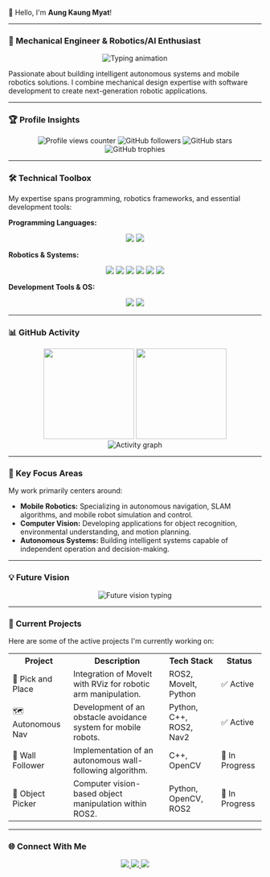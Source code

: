 👋 Hello, I'm **Aung Kaung Myat**!

---

### **🤖 Mechanical Engineer & Robotics/AI Enthusiast**
<div align="center">
  <img src="https://readme-typing-svg.herokuapp.com?font=Roboto&size=25&duration=4000&pause=1000&color=00F7FF&center=true&vCenter=true&width=500&lines=Building+the+future+of+robotics;From+concept+to+reality;Mechanical+meets+digital;Innovating+through+automation" alt="Typing animation" />
</div>

Passionate about building intelligent autonomous systems and mobile robotics solutions. I combine mechanical design expertise with software development to create next-generation robotic applications.

---

### **🏆 Profile Insights**
<div align="center">
  <img src="https://komarev.com/ghpvc/?username=AungKaung1928&color=00F7FF&style=for-the-badge&label=PROFILE+VIEWS" alt="Profile views counter" />
  <img src="https://img.shields.io/github/followers/AungKaung1928?label=Followers&style=social&color=00F7FF" alt="GitHub followers" />
  <img src="https://img.shields.io/github/stars/AungKaung1928?label=Stars&style=social&color=00F7FF" alt="GitHub stars" />
</div>
<div align="center">
  <img src="https://github-profile-trophy.vercel.app/?username=AungKaung1928&theme=nord&no-frame=true&row=1&column=6&margin-w=15&margin-h=15" alt="GitHub trophies" />
</div>

---

### **🛠️ Technical Toolbox**

My expertise spans programming, robotics frameworks, and essential development tools:

**Programming Languages:**
<div align="center">
  <img src="https://img.shields.io/badge/Python-FFD43B?style=for-the-badge&logo=python&logoColor=blue" />
  <img src="https://img.shields.io/badge/C%2B%2B-00599C?style=for-the-badge&logo=c%2B%2B&logoColor=white" />
</div>

**Robotics & Systems:**
<div align="center">
  <img src="https://img.shields.io/badge/ROS2-22314E?style=for-the-badge&logo=ROS&logoColor=white" />
  <img src="https://img.shields.io/badge/SLAM-FF6F00?style=for-the-badge&logo=robot&logoColor=white" />
  <img src="https://img.shields.io/badge/MoveIt-005A9C?style=for-the-badge" />
  <img src="https://img.shields.io/badge/OpenCV-27338e?style=for-the-badge&logo=OpenCV&logoColor=white" />
  <img src="https://img.shields.io/badge/RViz-00BFFF?style=for-the-badge" />
  <img src="https://img.shields.io/badge/Gazebo-3DDC84?style=for-the-badge&logo=ubuntu&logoColor=white" />
</div>

**Development Tools & OS:**
<div align="center">
  <img src="https://img.shields.io/badge/Linux-FCC624?style=for-the-badge&logo=linux&logoColor=black" />
  <img src="https://img.shields.io/badge/GIT-E44C30?style=for-the-badge&logo=git&logoColor=white" />
</div>

---

### **📊 GitHub Activity**
<div align="center" style="position:relative;">
  <img height="180em" src="https://github-readme-stats.vercel.app/api?username=AungKaung1928&show_icons=true&theme=dark&count_private=true&include_all_commits=true" />
  <img height="180em" src="https://github-readme-stats.vercel.app/api/top-langs/?username=AungKaung1928&layout=compact&theme=dark&langs_count=8" />
</div>
<div align="center">
  <img src="https://github-readme-activity-graph.vercel.app/graph?username=AungKaung1928&theme=nord&area=true&hide_border=true&radius=16" alt="Activity graph" />
</div>

---

### **🚀 Key Focus Areas**

My work primarily centers around:

* **Mobile Robotics:** Specializing in autonomous navigation, SLAM algorithms, and mobile robot simulation and control.
* **Computer Vision:** Developing applications for object recognition, environmental understanding, and motion planning.
* **Autonomous Systems:** Building intelligent systems capable of independent operation and decision-making.

---

### **💡 Future Vision**
<div align="center">
  <img src="https://readme-typing-svg.herokuapp.com?font=Roboto&size=18&duration=3000&pause=500&color=00F7FF&center=true&vCenter=true&width=500&lines=🤖+Fully+Autonomous+Mobile+Robots;🏥+AI-Powered+Medical+Robots;🏭+Smart+Factories+%26+Construction" alt="Future vision typing" />
</div>

---

### **🎯 Current Projects**

Here are some of the active projects I'm currently working on:

<div align="center">
  <table>
    <tr>
      <th>Project</th>
      <th>Description</th>
      <th>Tech Stack</th>
      <th>Status</th>
    </tr>
    <tr>
      <td>🤖 Pick and Place</td>
      <td>Integration of MoveIt with RViz for robotic arm manipulation.</td>
      <td>ROS2, MoveIt, Python</td>
      <td>✅ Active</td>
    </tr>
    <tr>
      <td>🗺️ Autonomous Nav</td>
      <td>Development of an obstacle avoidance system for mobile robots.</td>
      <td>Python, C++, ROS2, Nav2</td>
      <td>✅ Active</td>
    </tr>
    <tr>
      <td>🧱 Wall Follower</td>
      <td>Implementation of an autonomous wall-following algorithm.</td>
      <td>C++, OpenCV</td>
      <td>🚧 In Progress</td>
    </tr>
    <tr>
      <td>🎨 Object Picker</td>
      <td>Computer vision-based object manipulation within ROS2.</td>
      <td>Python, OpenCV, ROS2</td>
      <td>🚧 In Progress</td>
    </tr>
  </table>
</div>

---

### **🌐 Connect With Me**
<div align="center">
  <a href="https://www.linkedin.com/in/aung-kaung-myat-30943a215/">
    <img src="https://img.shields.io/badge/LinkedIn-0077B5?style=for-the-badge&logo=linkedin&logoColor=white" />
  </a>
  <a href="https://github.com/AungKaung1928">
    <img src="https://img.shields.io/badge/GitHub-100000?style=for-the-badge&logo=github&logoColor=white" />
  </a>
  <a href="mailto:aungkaungmyattt1928@gmail.com">
    <img src="https://img.shields.io/badge/Email-D14836?style=for-the-badge&logo=gmail&logoColor=white" />
  </a>
</div>
